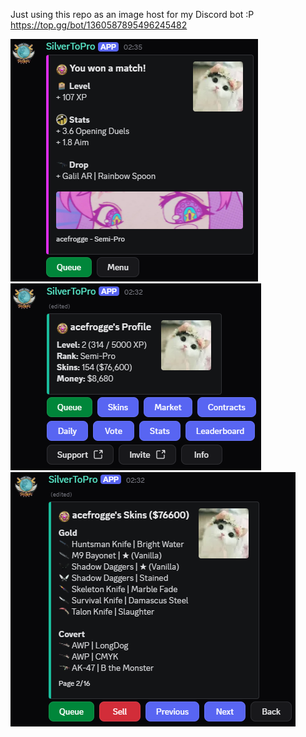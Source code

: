 Just using this repo as an image host for my Discord bot :P<br>
https://top.gg/bot/1360587895496245482

<img src="https://raw.githubusercontent.com/acefrogge/stp-res/refs/heads/main/desc1.png"><br>
<img src="https://raw.githubusercontent.com/acefrogge/stp-res/refs/heads/main/desc2.png"><br>
<img src="https://raw.githubusercontent.com/acefrogge/stp-res/refs/heads/main/desc3.png"><br>
